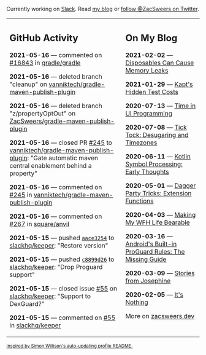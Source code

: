 Currently working on [Slack](https://slack.com/). Read [my blog](https://zacsweers.dev/) or [follow @ZacSweers on Twitter](https://twitter.com/ZacSweers).

<table><tr><td valign="top" width="60%">

## GitHub Activity
<!-- githubActivity starts -->
**2021-05-16** — commented on [#16843](https://github.com/gradle/gradle/issues/16843#issuecomment-841962239) in [gradle/gradle](https://api.github.com/repos/gradle/gradle)

**2021-05-16** — deleted branch "cleanup" on [vanniktech/gradle-maven-publish-plugin](https://api.github.com/repos/vanniktech/gradle-maven-publish-plugin)

**2021-05-16** — deleted branch "z/propertyOptOut" on [ZacSweers/gradle-maven-publish-plugin](https://api.github.com/repos/ZacSweers/gradle-maven-publish-plugin)

**2021-05-16** — closed PR [#245](https://api.github.com/repos/vanniktech/gradle-maven-publish-plugin/pulls/245) to [vanniktech/gradle-maven-publish-plugin](https://api.github.com/repos/vanniktech/gradle-maven-publish-plugin): "Gate automatic maven central enablement behind a property"

**2021-05-16** — commented on [#245](https://github.com/vanniktech/gradle-maven-publish-plugin/pull/245#issuecomment-841951946) in [vanniktech/gradle-maven-publish-plugin](https://api.github.com/repos/vanniktech/gradle-maven-publish-plugin)

**2021-05-16** — commented on [#267](https://github.com/square/anvil/pull/267#issuecomment-841851716) in [square/anvil](https://api.github.com/repos/square/anvil)

**2021-05-15** — pushed [`aace3254`](https://github.com/slackhq/keeper/commit/aace3254e67bd5ac8cec38c1a92a152ee0d4bb88) to [slackhq/keeper](https://api.github.com/repos/slackhq/keeper): "Restore version"

**2021-05-15** — pushed [`c8899d26`](https://github.com/slackhq/keeper/commit/c8899d268d1695550d3c1895c8504656b944c79c) to [slackhq/keeper](https://api.github.com/repos/slackhq/keeper): "Drop Proguard support"

**2021-05-15** — closed issue [#55](https://api.github.com/repos/slackhq/keeper/issues/55) on [slackhq/keeper](https://api.github.com/repos/slackhq/keeper): "Support to DexGuard?"

**2021-05-15** — commented on [#55](https://github.com/slackhq/keeper/issues/55#issuecomment-841698057) in [slackhq/keeper](https://api.github.com/repos/slackhq/keeper)
<!-- githubActivity ends -->
</td><td valign="top" width="40%">

## On My Blog
<!-- blog starts -->
**2021-02-02** — [Disposables Can Cause Memory Leaks](https://www.zacsweers.dev/disposables-can-cause-memory-leaks/)

**2021-01-29** — [Kapt's Hidden Test Costs](https://www.zacsweers.dev/kapts-hidden-test-costs/)

**2020-07-13** — [Time in UI Programming](https://www.zacsweers.dev/time-in-ui/)

**2020-07-08** — [Tick Tock: Desugaring and Timezones](https://www.zacsweers.dev/ticktock-desugaring-timezones/)

**2020-06-11** — [Kotlin Symbol Processing: Early Thoughts](https://www.zacsweers.dev/kotlin-symbol-processor-early-thoughts/)

**2020-05-01** — [Dagger Party Tricks: Extension Functions](https://www.zacsweers.dev/dagger-party-tricks-extension-functions/)

**2020-04-03** — [Making My WFH Life Bearable](https://www.zacsweers.dev/making-wfh-life-bearable/)

**2020-03-16** — [Android's Built-in ProGuard Rules: The Missing Guide](https://www.zacsweers.dev/android-proguard-rules/)

**2020-03-09** — [Stories from Josephine](https://www.zacsweers.dev/stories-from-josephine/)

**2020-02-05** — [It's Nothing](https://www.zacsweers.dev/its-nothing/)
<!-- blog ends -->
More on [zacsweers.dev](https://zacsweers.dev/)
</td></tr></table>

<sub><a href="https://simonwillison.net/2020/Jul/10/self-updating-profile-readme/">Inspired by Simon Willison's auto-updating profile README.</a></sub>